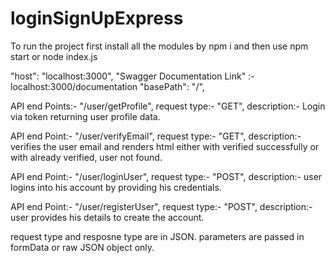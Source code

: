 # loginSignUpExpress


To run the project first install all the modules by npm i and then use npm start or node index.js


"host": "localhost:3000",
"Swagger Documentation Link" :- localhost:3000/documentation
"basePath": "/",

API end Points:- "/user/getProfile",
request type:- "GET",
description:- Login via token returning user profile data.

API end Point:- "/user/verifyEmail",
request type:- "GET",
description:- verifies the user email and renders html either with verified successfully or with already verified, user not found.

API end Point:- "/user/loginUser",
request type:- "POST",
description:- user logins into his account by providing his credentials.

API end Point:- "/user/registerUser",
request type:- "POST",
description:- user provides his details to create the account.

request type and resposne type are in JSON.
parameters are passed in formData or raw JSON object only.
